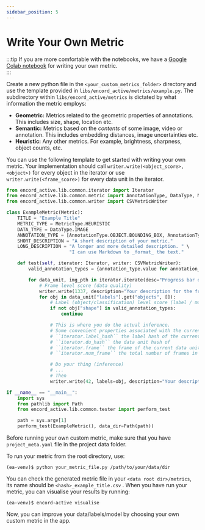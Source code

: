 ```yaml
---
sidebar_position: 5
---
```


# Write Your Own Metric

:::tip
If you are more comfortable with the notebooks, we have a 
[Google Colab notebook](https://colab.research.google.com/drive/1tAqGGSY0sZfwec2Vp4ThvgLKIefy3-4b?usp=sharing) 
for writing your own metric.  
:::

Create a new python file in the `<your_custom_metrics_folder>` directory and use the template provided in 
`libs/encord_active/metrics/example.py`. The subdirectory within `libs/encord_active/metrics` is dictated by what
information the metric employs:

- **Geometric:** Metrics related to the geometric properties of annotations.
  This includes size, shape, location etc.
- **Semantic:** Metrics based on the _contents_ of some image, video or annotation.
  This includes embedding distances, image uncertainties etc.
- **Heuristic:** Any other metrics. For example, brightness, sharpness, object counts, etc.

You can use the following template to get started with writing your own metric.
Your implementation should call `writer.write(<object_score>, <object>)` for every object in the iterator or use `writer.write(<frame_score>)` for every data unit in the iterator.

```python
from encord_active.lib.common.iterator import Iterator
from encord_active.lib.common.metric import AnnotationType, DataType, MetricType, Metric
from encord_active.lib.common.writer import CSVMetricWriter

class ExampleMetric(Metric):
    TITLE = "Example Title"
    METRIC_TYPE = MetricType.HEURISTIC
    DATA_TYPE = DataType.IMAGE
    ANNOTATION_TYPE = [AnnotationType.OBJECT.BOUNDING_BOX, AnnotationType.OBJECT.POLYGON]
    SHORT_DESCRIPTION = "A short description of your metric."
    LONG_DESCRIPTION = "A longer and more detailed description. " \
                       "I can use Markdown to _format_ the text."

    def test(self, iterator: Iterator, writer: CSVMetricWriter):
        valid_annotation_types = {annotation_type.value for annotation_type in self.ANNOTATION_TYPE}

        for data_unit, img_pth in iterator.iterate(desc="Progress bar description"):
            # Frame level score (data quality)
            writer.write(1337, description="Your description for the frame [can be omitted]")
            for obj in data_unit["labels"].get("objects", []):
                # Label (object/classification) level score (label / model prediction quality)
                if not obj["shape"] in valid_annotation_types:
                    continue

                # This is where you do the actual inference.
                # Some convenient properties associated with the current data.
                # ``iterator.label_hash`` the label hash of the current data unit
                # ``iterator.du_hash`` the data unit hash of
                # ``iterator.frame`` the frame of the current data unit hash of
                # ``iterator.num_frame`` the total number of frames in the label row.

                # Do your thing (inference)
                # ...
                # Then
                writer.write(42, labels=obj, description="Your description of the score [can be omitted]")

if __name__ == "__main__":
    import sys
    from pathlib import Path
    from encord_active.lib.common.tester import perform_test

    path = sys.argv[1]
    perform_test(ExampleMetric(), data_dir=Path(path))
```

Before running your own custom metric, make sure that you have `project_meta.yaml` file in the project data folder.

To run your metric from the root directory, use:

```shell
(ea-venv)$ python your_metric_file.py /path/to/your/data/dir
```

You can check the generated metric file in your `<data root dir>/metrics`, its name should be `<hash>_example_title.csv` .
When you have run your metric, you can visualise your results by running:

```shell
(ea-venv)$ encord-active visualise
```

Now, you can improve your data/labels/model by choosing your own custom metric in the app.

